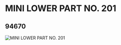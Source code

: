 # MINI LOWER PART NO. 201
## 94670
![MINI LOWER PART NO. 201](https://lc-www-live-s.legocdn.com/media/bricks/5/2/4616270.jpg)
